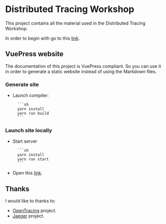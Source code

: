 # Distributed Tracing Workshop 

This project contains all the material used in the Distributed Tracing Workshop.

In order to begin with go to this [link](https://alvsanand.github.io/distributed-tracing-workshop/).

## VuePress website

The documentation of this project is VuePress compliant. So you can use it in order to generate a static website instead of using the Markdown files.

### Generate site

- Launch compiler:

        ```sh
        yarn install
        yarn run build
        ```

### Launch site locally

- Start server

        ```sh
        yarn install
        yarn run start
        ```

- Open this [link](http://localhost:8080/).

## Thanks

I would like to thanks to:

- [OpenTracing](https://opentracing.io/) project.
- [Jaeger](https://www.jaegertracing.io/) project.
